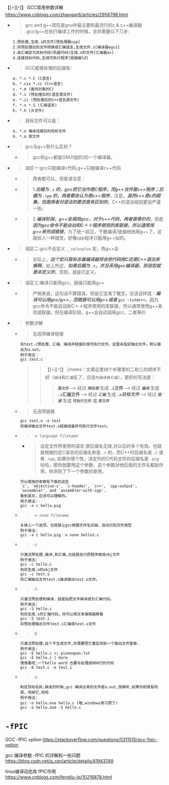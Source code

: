 
【[:star:][`*`]】 GCC常用参数详解 https://www.cnblogs.com/zhangsir6/articles/2956798.html
- > gcc and g++现在是gnu中最主要和最流行的c & c++编译器 .gcc/g++在执行编译工作的时候，总共需要以下几步:
  ```console
  1.预处理,生成.i的文件[预处理器cpp]
  2.将预处理后的文件转换成汇编语言,生成文件.s[编译器egcs]
  3.由汇编变为目标代码(机器代码)生成.o的文件[汇编器as]
  4.连接目标代码,生成可执行程序[链接器ld]
  ```
- > GCC能够处理的后缀有:
  ```console
  a. *.c *.C (C语言)
  b. *.cxx *.cc (C++语言)
  c. *.m (面向对象的C)
  d. *.i (预处理后的C语言源文件)
  e. *.ii (预处理后的C++语言源文件)
  f. *.s *.S (汇编语言)
  h. *.h (头文件)
  ```
- > 目标文件可以是：
  ```console
  a. *.o 编译连接后的目标文件
  b. *.a 库文件
  ```
- > gcc与g++有什么区别？
  * > gcc和g++都是GNU(组织)的一个编译器。
- > 误区一:gcc只能编译c代码,g++只能编译c++代码
  * > 两者都可以，但是请注意：
  * > 1.***后缀为 `.c` 的，gcc把它当作是C程序，而g++当作是c++程序；后缀为 `.cpp` 的，两者都会认为是c++程序***，注意，***虽然c++是c的超集，但是两者对语法的要求是有区别的***。C++的语法规则更加严谨一些。
  * > 2.***编译阶段，g++会调用gcc，对于c++代码，两者是等价的***，但是***因为gcc命令不能自动和C＋＋程序使用的库联接，所以通常用g++来完成链接***，为了统一起见，干脆编译/链接统统用g++了，这就给人一种错觉，好像cpp程序只能用g++似的。
- > 误区二:gcc不会定义 `__cplusplus` 宏，而g++会
  * > 实际上，***这个宏只是标志着编译器将会把代码按C还是C++语法来解释***，如上所述，***如果后缀为 `.c`，并且采用gcc编译器，则该宏就是未定义的***，否则，就是已定义。
- > 误区三:编译只能用gcc，链接只能用g++
  * > 严格来说，这句话不算错误，但是它混淆了概念，应该这样说：***编译可以用gcc/g++，而链接可以用g++或者 `gcc -lstdc++`***。因为gcc命令不能自动和C＋＋程序使用的库联接，所以通常使用g++来完成联接。但在编译阶段，g++会自动调用gcc，二者等价
- > 参数详解
  * > 无选项编译链接
    ```console
    将test.c预处理、汇编、编译并链接形成可执行文件。这里未指定输出文件，默认输出为a.out。
    例子用法：
    gcc test.c
    ```
    >> 【[:star:][`*`]】 //notes：文章这里四个步骤里的二和三的顺序不好（`编译`和`汇编`反了，应该`先编译再汇编`），更好的写法是：
    >>> **`源文件`** --> 经过 ***`预处理`*** 生成 **`.i`文件** --> 经过 ***`编译`*** 生成 **`.s`汇编文件** --> 经过 ***`汇编`*** 生成 ***`.o`目标文件*** --> 经过 ***`链接`*** 生成 **`可执行文件`** 或 **`库文件`**
  * > 无选项链接
    ```console
    gcc test.o -o test
    将编译输出文件test.o链接成最终可执行文件test。
    ```
  * > `-x language filename`
    + > 设定文件所使用的语言,使后缀名无效,对以后的多个有效。也就是根据约定C语言的后缀名称是 `.c` 的，而C++的后缀名是 `.C` 或者 `.cpp`, 如果你很个性，决定你的C代码文件的后缀名是 `.pig` 哈哈，那你就要用这个参数，这个参数对他后面的文件名都起作用，除非到了下一个参数的使用。
    ```concole  
    可以使用的参数有下面的这些  
    `c', `objective-c', `c-header', `c++', `cpp-output', `assembler', and `assembler-with-cpp'.  
    看到英文，应该可以理解的。  
    例子用法:  
    gcc -x c hello.pig
    ```
  * > `-x none filename`
    ```console
    关掉上一个选项，也就是让gcc根据文件名后缀，自动识别文件类型  
    例子用法:  
    gcc -x c hello.pig -x none hello2.c
    ```
  * > `-c`
    ```console
    只激活预处理,编译,和汇编,也就是他只把程序做成obj文件
    例子用法:
    gcc -c hello.c
    他将生成.o的obj文件
    gcc -c test.s
    将汇编输出文件test.s编译输出test.o文件。
    ```
  * > `-S`
    ```console
    只激活预处理和编译，就是指把文件编译成为汇编代码。
    例子用法:
    gcc -S hello.c
    他将生成.s的汇编代码，你可以用文本编辑器察看
    gcc -S test.i
    将预处理输出文件test.i汇编成test.s文件
    ```
  * > `-E`
    ```console
    只激活预处理,这个不生成文件,你需要把它重定向到一个输出文件里面.
    例子用法:
    gcc -E hello.c >; pianoapan.txt
    gcc -E hello.c | more 
    慢慢看吧,一个hello word 也要与处理成800行的代码
    gcc -E test.c -o test.i
    ```
  * > `-o`
    ```console
    制定目标名称,缺省的时候,gcc 编译出来的文件是a.out,很难听,如果你和我有同感，改掉它,哈哈
    例子用法:
    gcc -o hello.exe hello.c (哦,windows用习惯了)
    gcc -o hello.asm -S hello.c
    ```

# `-fPIC`

GCC -fPIC option https://stackoverflow.com/questions/5311515/gcc-fpic-option

gcc 编译参数 -fPIC 的详解和一些问题 https://blog.csdn.net/a_ran/article/details/41943749

linux编译动态库 fPIC作用 https://www.cnblogs.com/fengliu-/p/10216878.html
